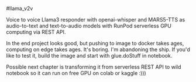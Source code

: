 #llama_v2v

Voice to voice Llama3 responder with openai-whisper and MARS5-TTS as audio-to-text and text-to-audio models with RunPod serverless GPU computing via REST API.

In the end project looks good, but pushing to image to docker takes ages, computing on edge takes ages. It's boring. I'm abandoning the ship. If you'd like to test it, build the image and start with glue.doStuff in notebook.

Possible next chapter is transforming it from serverless REST API to wild notebook so it can run on free GPU on colab or kaggle :)))
